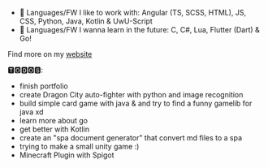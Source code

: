 - 🌱 Languages/FW I like to work with: Angular (TS, SCSS, HTML), JS, CSS, Python, Java, Kotlin & UwU-Script
- 💫 Languages/FW I wanna learn in the future: C, C#, Lua, Flutter (Dart) & Go!

Find more on my [website](http://shuka.rip)

🆃🅾🅳🅾🆂:
- finish portfolio
- create Dragon City auto-fighter with python and image recognition
- build simple card game with java & and try to find a funny gamelib for java xd
- learn more about go
- get better with Kotlin
- create an "spa document generator" that convert md files to a spa
- trying to make a small unity game :)
- Minecraft Plugin with Spigot
